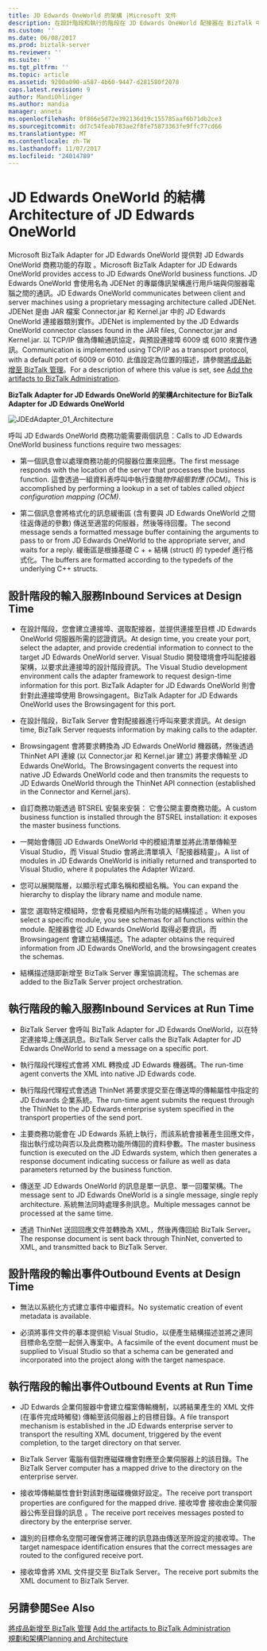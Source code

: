 ```yaml
---
title: JD Edwards OneWorld 的架構 |Microsoft 文件
description: 在設計階段和執行的階段在 JD Edwards OneWorld 配接器在 BizTalk 中，在設計階段和執行的階段，以及輸出的事件描述輸入的服務
ms.custom: ''
ms.date: 06/08/2017
ms.prod: biztalk-server
ms.reviewer: ''
ms.suite: ''
ms.tgt_pltfrm: ''
ms.topic: article
ms.assetid: 9200a090-a587-4b60-9447-d281580f2078
caps.latest.revision: 9
author: MandiOhlinger
ms.author: mandia
manager: anneta
ms.openlocfilehash: 0f866e5d72e392136d19c155785aaf6b71db2ce3
ms.sourcegitcommit: dd7c54feab783ae2f8fe75873363fe9ffc77cd66
ms.translationtype: MT
ms.contentlocale: zh-TW
ms.lasthandoff: 11/07/2017
ms.locfileid: "24014789"
---
```

# <a name="architecture-of-jd-edwards-oneworld"></a><span data-ttu-id="31e7d-103">JD Edwards OneWorld 的結構</span><span class="sxs-lookup"><span data-stu-id="31e7d-103">Architecture of JD Edwards OneWorld</span></span>
<span data-ttu-id="31e7d-104">Microsoft BizTalk Adapter for JD Edwards OneWorld 提供對 JD Edwards OneWorld 商務功能的存取 。</span><span class="sxs-lookup"><span data-stu-id="31e7d-104">Microsoft BizTalk Adapter for JD Edwards OneWorld provides access to JD Edwards OneWorld business functions.</span></span> <span data-ttu-id="31e7d-105">JD Edwards OneWorld 會使用名為 JDENet 的專屬傳訊架構進行用戶端與伺服器電腦之間的通訊。</span><span class="sxs-lookup"><span data-stu-id="31e7d-105">JD Edwards OneWorld communicates between client and server machines using a proprietary messaging architecture called JDENet.</span></span> <span data-ttu-id="31e7d-106">JDENet 是由 JAR 檔案 Connector.jar 和 Kernel.jar 中的 JD Edwards OneWorld 連接器類別實作。</span><span class="sxs-lookup"><span data-stu-id="31e7d-106">JDENet is implemented by the JD Edwards OneWorld connector classes found in the JAR files, Connector.jar and Kernel.jar.</span></span> <span data-ttu-id="31e7d-107">以 TCP/IP 做為傳輸通訊協定，與預設連接埠 6009 或 6010 來實作通訊。</span><span class="sxs-lookup"><span data-stu-id="31e7d-107">Communication is implemented using TCP/IP as a transport protocol, with a default port of 6009 or 6010.</span></span> <span data-ttu-id="31e7d-108">此值設定為位置的描述，請參閱[將成品新增至 BizTalk 管理](../core/adding-biztalk-adapter-for-jd-edwards-oneworld.md)。</span><span class="sxs-lookup"><span data-stu-id="31e7d-108">For a description of where this value is set, see [Add the artifacts to BizTalk Administration](../core/adding-biztalk-adapter-for-jd-edwards-oneworld.md).</span></span>  
  
 <span data-ttu-id="31e7d-109">**BizTalk Adapter for JD Edwards OneWorld 的架構**</span><span class="sxs-lookup"><span data-stu-id="31e7d-109">**Architecture for BizTalk Adapter for JD Edwards OneWorld**</span></span>  
  
 ![](../core/media/jdedadapter-01-architecture.gif "JDEdAdapter_01_Architecture")  
  
 <span data-ttu-id="31e7d-110">呼叫 JD Edwards OneWorld 商務功能需要兩個訊息：</span><span class="sxs-lookup"><span data-stu-id="31e7d-110">Calls to JD Edwards OneWorld business functions require two messages:</span></span>  
  
-   <span data-ttu-id="31e7d-111">第一個訊息會以處理商務功能的伺服器位置來回應。</span><span class="sxs-lookup"><span data-stu-id="31e7d-111">The first message responds with the location of the server that processes the business function.</span></span> <span data-ttu-id="31e7d-112">這會透過一組資料表呼叫中執行查閱*物件組態對應 (OCM)*。</span><span class="sxs-lookup"><span data-stu-id="31e7d-112">This is accomplished by performing a lookup in a set of tables called *object configuration mapping (OCM)*.</span></span>  
  
-   <span data-ttu-id="31e7d-113">第二個訊息會將格式化的訊息緩衝區 (含有要與 JD Edwards OneWorld 之間往返傳遞的參數) 傳送至適當的伺服器，然後等待回覆。</span><span class="sxs-lookup"><span data-stu-id="31e7d-113">The second message sends a formatted message buffer containing the arguments to pass to or from JD Edwards OneWorld to the appropriate server, and waits for a reply.</span></span> <span data-ttu-id="31e7d-114">緩衝區是根據基礎 C + + 結構 (struct) 的 typedef 進行格式化。</span><span class="sxs-lookup"><span data-stu-id="31e7d-114">The buffers are formatted according to the typedefs of the underlying C++ structs.</span></span>  
  
## <a name="inbound-services-at-design-time"></a><span data-ttu-id="31e7d-115">設計階段的輸入服務</span><span class="sxs-lookup"><span data-stu-id="31e7d-115">Inbound Services at Design Time</span></span>  
  
-   <span data-ttu-id="31e7d-116">在設計階段，您會建立連接埠、選取配接器，並提供連接至目標 JD Edwards OneWorld 伺服器所需的認證資訊。</span><span class="sxs-lookup"><span data-stu-id="31e7d-116">At design time, you create your port, select the adapter, and provide credential information to connect to the target JD Edwards OneWorld server.</span></span> <span data-ttu-id="31e7d-117">Visual Studio 開發環境會呼叫配接器架構，以要求此連接埠的設計階段資訊。</span><span class="sxs-lookup"><span data-stu-id="31e7d-117">The Visual Studio development environment calls the adapter framework to request design-time information for this port.</span></span> <span data-ttu-id="31e7d-118">BizTalk Adapter for JD Edwards OneWorld 則會針對此連接埠使用 Browsingagent。</span><span class="sxs-lookup"><span data-stu-id="31e7d-118">BizTalk Adapter for JD Edwards OneWorld uses the Browsingagent for this port.</span></span>  
  
-   <span data-ttu-id="31e7d-119">在設計階段，BizTalk Server 會對配接器進行呼叫來要求資訊。</span><span class="sxs-lookup"><span data-stu-id="31e7d-119">At design time, BizTalk Server requests information by making calls to the adapter.</span></span>  
  
-   <span data-ttu-id="31e7d-120">Browsingagent 會將要求轉換為 JD Edwards OneWorld 機器碼，然後透過 ThinNet API 連線 (以 Connector.jar 和 Kernel.jar 建立) 將要求傳輸至 JD Edwards OneWorld。</span><span class="sxs-lookup"><span data-stu-id="31e7d-120">The Browsingagent converts the request into native JD Edwards OneWorld code and then transmits the requests to JD Edwards OneWorld through the ThinNet API connection (established in the Connector and Kernel.jars).</span></span>  
  
-   <span data-ttu-id="31e7d-121">自訂商務功能透過 BTSREL 安裝來安裝： 它會公開主要商務功能。</span><span class="sxs-lookup"><span data-stu-id="31e7d-121">A custom business function is installed through the BTSREL installation: it exposes the master business functions.</span></span>  
  
-   <span data-ttu-id="31e7d-122">一開始會傳回 JD Edwards OneWorld 中的模組清單並將此清單傳輸至 Visual Studio，而 Visual Studio 會將此清單填入「配接器精靈」。</span><span class="sxs-lookup"><span data-stu-id="31e7d-122">A list of modules in JD Edwards OneWorld is initially returned and transported to Visual Studio, where it populates the Adapter Wizard.</span></span>  
  
-   <span data-ttu-id="31e7d-123">您可以展開階層，以顯示程式庫名稱和模組名稱。</span><span class="sxs-lookup"><span data-stu-id="31e7d-123">You can expand the hierarchy to display the library name and module name.</span></span>  
  
-   <span data-ttu-id="31e7d-124">當您 選取特定模組時，您會看見模組內所有功能的結構描述 。</span><span class="sxs-lookup"><span data-stu-id="31e7d-124">When you select a specific module, you see schemas for all functions within the module.</span></span> <span data-ttu-id="31e7d-125">配接器會從 JD Edwards OneWorld 取得必要資訊，而 Browsingagent 會建立結構描述。</span><span class="sxs-lookup"><span data-stu-id="31e7d-125">The adapter obtains the required information from JD Edwards OneWorld, and the browsingagent creates the schemas.</span></span>  
  
-   <span data-ttu-id="31e7d-126">結構描述隨即新增至 BizTalk Server 專案協調流程。</span><span class="sxs-lookup"><span data-stu-id="31e7d-126">The schemas are added to the BizTalk Server project orchestration.</span></span>  
  
## <a name="inbound-services-at-run-time"></a><span data-ttu-id="31e7d-127">執行階段的輸入服務</span><span class="sxs-lookup"><span data-stu-id="31e7d-127">Inbound Services at Run Time</span></span>  
  
-   <span data-ttu-id="31e7d-128">BizTalk Server 會呼叫 BizTalk Adapter for JD Edwards OneWorld，以在特定連接埠上傳送訊息。</span><span class="sxs-lookup"><span data-stu-id="31e7d-128">BizTalk Server calls the BizTalk Adapter for JD Edwards OneWorld to send a message on a specific port.</span></span>  
  
-   <span data-ttu-id="31e7d-129">執行階段代理程式會將 XML 轉換成 JD Edwards 機器碼。</span><span class="sxs-lookup"><span data-stu-id="31e7d-129">The run-time agent converts the XML into native JD Edwards code.</span></span>  
  
-   <span data-ttu-id="31e7d-130">執行階段代理程式會透過 ThinNet 將要求提交至在傳送埠的傳輸屬性中指定的 JD Edwards 企業系統。</span><span class="sxs-lookup"><span data-stu-id="31e7d-130">The run-time agent submits the request through the ThinNet to the JD Edwards enterprise system specified in the transport properties of the send port.</span></span>  
  
-   <span data-ttu-id="31e7d-131">主要商務功能會在 JD Edwards 系統上執行，而該系統會接著產生回應文件，指出執行成功與否以及此商務功能所傳回的資料參數。</span><span class="sxs-lookup"><span data-stu-id="31e7d-131">The master business function is executed on the JD Edwards system, which then generates a response document indicating success or failure as well as data parameters returned by the business function.</span></span>  
  
-   <span data-ttu-id="31e7d-132">傳送至 JD Edwards OneWorld 的訊息是單一訊息、單一回覆架構。</span><span class="sxs-lookup"><span data-stu-id="31e7d-132">The message sent to JD Edwards OneWorld is a single message, single reply architecture.</span></span> <span data-ttu-id="31e7d-133">系統無法同時處理多則訊息。</span><span class="sxs-lookup"><span data-stu-id="31e7d-133">Multiple messages cannot be processed at the same time.</span></span>  
  
-   <span data-ttu-id="31e7d-134">透過 ThinNet 送回回應文件並轉換為 XML，然後再傳回給 BizTalk Server。</span><span class="sxs-lookup"><span data-stu-id="31e7d-134">The response document is sent back through ThinNet, converted to XML, and transmitted back to BizTalk Server.</span></span>  
  
## <a name="outbound-events-at-design-time"></a><span data-ttu-id="31e7d-135">設計階段的輸出事件</span><span class="sxs-lookup"><span data-stu-id="31e7d-135">Outbound Events at Design Time</span></span>  
  
-   <span data-ttu-id="31e7d-136">無法以系統化方式建立事件中繼資料。</span><span class="sxs-lookup"><span data-stu-id="31e7d-136">No systematic creation of event metadata is available.</span></span>  
  
-   <span data-ttu-id="31e7d-137">必須將事件文件的摹本提供給 Visual Studio，以便產生結構描述並將之連同目標命名空間一起併入專案中。</span><span class="sxs-lookup"><span data-stu-id="31e7d-137">A facsimile of the event document must be supplied to Visual Studio so that a schema can be generated and incorporated into the project along with the target namespace.</span></span>  
  
## <a name="outbound-events-at-run-time"></a><span data-ttu-id="31e7d-138">執行階段的輸出事件</span><span class="sxs-lookup"><span data-stu-id="31e7d-138">Outbound Events at Run Time</span></span>  
  
-   <span data-ttu-id="31e7d-139">JD Edwards 企業伺服器中會建立檔案傳輸機制，以將結果產生的 XML 文件 (在事件完成時觸發) 傳輸至該伺服器上的目標目錄。</span><span class="sxs-lookup"><span data-stu-id="31e7d-139">A file transport mechanism is established in the JD Edwards enterprise server to transport the resulting XML document, triggered by the event completion, to the target directory on that server.</span></span>  
  
-   <span data-ttu-id="31e7d-140">BizTalk Server 電腦有個對應磁碟機會對應至企業伺服器上的該目錄。</span><span class="sxs-lookup"><span data-stu-id="31e7d-140">The BizTalk Server computer has a mapped drive to the directory on the enterprise server.</span></span>  
  
-   <span data-ttu-id="31e7d-141">接收埠傳輸屬性會針對該對應磁碟機做好設定。</span><span class="sxs-lookup"><span data-stu-id="31e7d-141">The receive port transport properties are configured for the mapped drive.</span></span> <span data-ttu-id="31e7d-142">接收埠會 接收由企業伺服器公佈至目錄的訊息 。</span><span class="sxs-lookup"><span data-stu-id="31e7d-142">The receive port receives messages posted to directory by the enterprise server.</span></span>  
  
-   <span data-ttu-id="31e7d-143">識別的目標命名空間可確保會將正確的訊息路由傳送至所設定的接收埠。</span><span class="sxs-lookup"><span data-stu-id="31e7d-143">The target namespace identification ensures that the correct messages are routed to the configured receive port.</span></span>  
  
-   <span data-ttu-id="31e7d-144">接收埠會將 XML 文件提交至 BizTalk Server。</span><span class="sxs-lookup"><span data-stu-id="31e7d-144">The receive port submits the XML document to BizTalk Server.</span></span>  
  
## <a name="see-also"></a><span data-ttu-id="31e7d-145">另請參閱</span><span class="sxs-lookup"><span data-stu-id="31e7d-145">See Also</span></span>  
 <span data-ttu-id="31e7d-146">[將成品新增至 BizTalk 管理](../core/adding-biztalk-adapter-for-jd-edwards-oneworld.md) </span><span class="sxs-lookup"><span data-stu-id="31e7d-146">[Add the artifacts to BizTalk Administration](../core/adding-biztalk-adapter-for-jd-edwards-oneworld.md) </span></span>  
 [<span data-ttu-id="31e7d-147">規劃和架構</span><span class="sxs-lookup"><span data-stu-id="31e7d-147">Planning and Architecture</span></span>](../core/planning-and-architecture17.md)